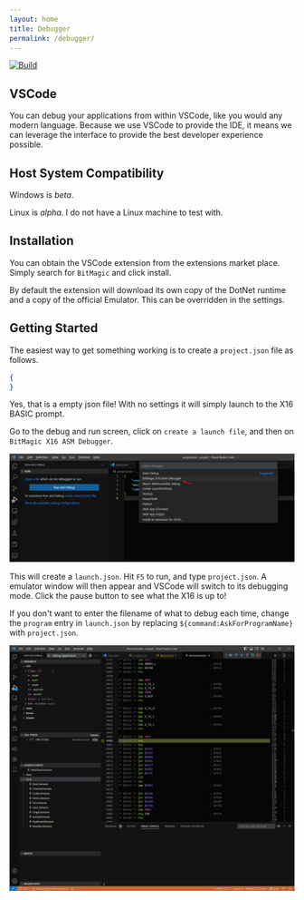 ```yaml
---
layout: home
title: Debugger
permalink: /debugger/
---
```

[![Build](https://github.com/Yazwh0/BitMagic/actions/workflows/build-test.yml/badge.svg)](https://github.com/Yazwh0/BitMagic/actions/workflows/build-test.yml)

## VSCode

You can debug your applications from within VSCode, like you would any modern language. Because we use VSCode to provide the IDE, it means we can leverage the interface to provide the best developer experience possible.

## Host System Compatibility

Windows is *beta*.

Linux is *alpha*. I do not have a Linux machine to test with.

## Installation

You can obtain the VSCode extension from the extensions market place. Simply search for `BitMagic` and click install.

By default the extension will download its own copy of the DotNet runtime and a copy of the official Emulator. This can be overridden in the settings.

## Getting Started

The easiest way to get something working is to create a `project.json` file as follows.

```json
{
}
```

Yes, that is a empty json file! With no settings it will simply launch to the X16 BASIC prompt.

Go to the debug and run screen, click on `create a launch file`, and then on `BitMagic X16 ASM Debugger`.

![Debug and Run](/Images/DebugAndRun.png)

This will create a `launch.json`. Hit `F5` to run, and type `project.json`. A emulator window will then appear and VSCode will switch to its debugging mode. Click the pause button to see what the X16 is up to!

If you don't want to enter the filename of what to debug each time, change the `program` entry in `launch.json` by replacing `${command:AskForProgramName}` with `project.json`.

![Debugger Running](/Images/DebuggerRunning.png)
